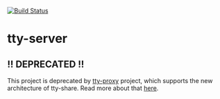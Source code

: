 [![Build Status](https://travis-ci.com/elisescu/tty-server.svg?branch=master)](https://travis-ci.com/elisescu/tty-server)


# tty-server

## !! DEPRECATED !!

This project is deprecated by [tty-proxy](https://github.com/elisescu/tty-proxy/) project, which supports the new architecture of
tty-share. Read more about that [here](https://github.com/elisescu/tty-share/blob/v2/doc/old-version.md).
